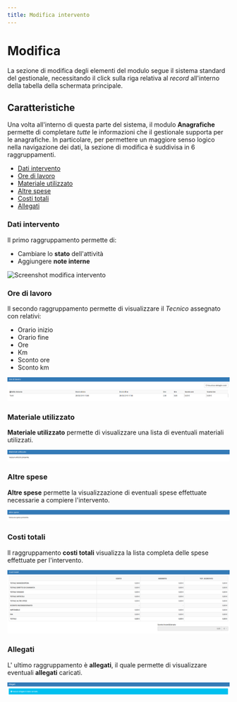 ```yaml
---
title: Modifica intervento
---
```


# Modifica

La sezione di modifica degli elementi del modulo segue il sistema standard del gestionale, necessitando il click sulla riga relativa al _record_ all'interno della tabella della schermata principale.

## Caratteristiche <a id="caratteristiche"></a>

Una volta all'interno di questa parte del sistema, il modulo **Anagrafiche** permette di completare _tutte_ le informazioni che il gestionale supporta per le anagrafiche. In particolare, per permettere un maggiore senso logico nella navigazione dei dati, la sezione di modifica è suddivisa in 6 raggruppamenti.

* [Dati intervento](modifica.md#dati-intervento)
* [Ore di lavoro](modifica.md#ore-di-lavoro)
* [Materiale utilizzato](modifica.md#materiale-utilizzato)
* [Altre spese](modifica.md#altre-spese)
* [Costi totali](modifica.md#costi-totali)
* [Allegati](modifica.md#allegati)

### Dati intervento

Il primo raggruppamento permette di:

* Cambiare lo **stato** dell'attività
* Aggiungere **note interne** 

![Screenshot modifica intervento ](../../.gitbook/assets/datiintervento-1.PNG)

### Ore di lavoro

Il secondo raggruppamento permette di visualizzare il _Tecnico_ assegnato con relativi:

* Orario inizio
* Orario fine
* Ore
* Km
* Sconto ore
* Sconto km

![Screenshot sezione ore di lavoro](../../.gitbook/assets/oredilaboro.PNG)

### Materiale utilizzato

**Materiale utilizzato** permette di visualizzare una lista di eventuali materiali utilizzati.

![Screenshot sezione materiale utilizzato](../../.gitbook/assets/materialeutilizzato.PNG)

### Altre spese

**Altre spese** permette la visualizzazione di eventuali spese effettuate necessarie a compiere l'intervento.

![Screenshot sezione altre spese](../../.gitbook/assets/altrespese.PNG)

### Costi totali

Il raggruppamento **costi totali** visualizza la lista completa delle spese effettuate per l'intervento.

![Screenshot sezione costi totali](../../.gitbook/assets/costitotali.PNG)

### Allegati

L' ultimo raggruppamento è **allegati**, il quale permette di visualizzare eventuali **allegati** caricati.

![Screenshot sezione allegati](../../.gitbook/assets/allegati.PNG)

